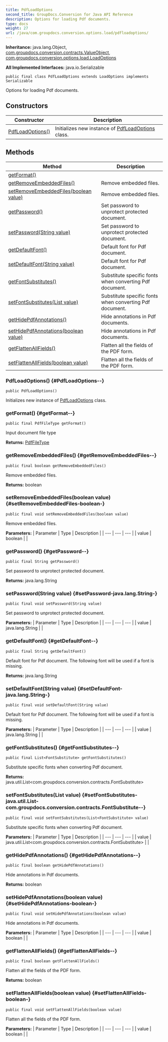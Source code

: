 ```yaml
---
title: PdfLoadOptions
second_title: GroupDocs.Conversion for Java API Reference
description: Options for loading Pdf documents.
type: docs
weight: 27
url: /java/com.groupdocs.conversion.options.load/pdfloadoptions/
---
```

**Inheritance:**
java.lang.Object, [com.groupdocs.conversion.contracts.ValueObject](../../com.groupdocs.conversion.contracts/valueobject), [com.groupdocs.conversion.options.load.LoadOptions](../../com.groupdocs.conversion.options.load/loadoptions)

**All Implemented Interfaces:**
java.io.Serializable
```
public final class PdfLoadOptions extends LoadOptions implements Serializable
```

Options for loading Pdf documents.
## Constructors

| Constructor | Description |
| --- | --- |
| [PdfLoadOptions()](#PdfLoadOptions--) | Initializes new instance of [PdfLoadOptions](../../com.groupdocs.conversion.options.load/pdfloadoptions) class. |
## Methods

| Method | Description |
| --- | --- |
| [getFormat()](#getFormat--) |  |
| [getRemoveEmbeddedFiles()](#getRemoveEmbeddedFiles--) | Remove embedded files. |
| [setRemoveEmbeddedFiles(boolean value)](#setRemoveEmbeddedFiles-boolean-) | Remove embedded files. |
| [getPassword()](#getPassword--) | Set password to unprotect protected document. |
| [setPassword(String value)](#setPassword-java.lang.String-) | Set password to unprotect protected document. |
| [getDefaultFont()](#getDefaultFont--) | Default font for Pdf document. |
| [setDefaultFont(String value)](#setDefaultFont-java.lang.String-) | Default font for Pdf document. |
| [getFontSubstitutes()](#getFontSubstitutes--) | Substitute specific fonts when converting Pdf document. |
| [setFontSubstitutes(List<FontSubstitute> value)](#setFontSubstitutes-java.util.List-com.groupdocs.conversion.contracts.FontSubstitute--) | Substitute specific fonts when converting Pdf document. |
| [getHidePdfAnnotations()](#getHidePdfAnnotations--) | Hide annotations in Pdf documents. |
| [setHidePdfAnnotations(boolean value)](#setHidePdfAnnotations-boolean-) | Hide annotations in Pdf documents. |
| [getFlattenAllFields()](#getFlattenAllFields--) | Flatten all the fields of the PDF form. |
| [setFlattenAllFields(boolean value)](#setFlattenAllFields-boolean-) | Flatten all the fields of the PDF form. |
### PdfLoadOptions() {#PdfLoadOptions--}
```
public PdfLoadOptions()
```


Initializes new instance of [PdfLoadOptions](../../com.groupdocs.conversion.options.load/pdfloadoptions) class.

### getFormat() {#getFormat--}
```
public final PdfFileType getFormat()
```


Input document file type

**Returns:**
[PdfFileType](../../com.groupdocs.conversion.filetypes/pdffiletype)
### getRemoveEmbeddedFiles() {#getRemoveEmbeddedFiles--}
```
public final boolean getRemoveEmbeddedFiles()
```


Remove embedded files.

**Returns:**
boolean
### setRemoveEmbeddedFiles(boolean value) {#setRemoveEmbeddedFiles-boolean-}
```
public final void setRemoveEmbeddedFiles(boolean value)
```


Remove embedded files.

**Parameters:**
| Parameter | Type | Description |
| --- | --- | --- |
| value | boolean |  |

### getPassword() {#getPassword--}
```
public final String getPassword()
```


Set password to unprotect protected document.

**Returns:**
java.lang.String
### setPassword(String value) {#setPassword-java.lang.String-}
```
public final void setPassword(String value)
```


Set password to unprotect protected document.

**Parameters:**
| Parameter | Type | Description |
| --- | --- | --- |
| value | java.lang.String |  |

### getDefaultFont() {#getDefaultFont--}
```
public final String getDefaultFont()
```


Default font for Pdf document. The following font will be used if a font is missing.

**Returns:**
java.lang.String
### setDefaultFont(String value) {#setDefaultFont-java.lang.String-}
```
public final void setDefaultFont(String value)
```


Default font for Pdf document. The following font will be used if a font is missing.

**Parameters:**
| Parameter | Type | Description |
| --- | --- | --- |
| value | java.lang.String |  |

### getFontSubstitutes() {#getFontSubstitutes--}
```
public final List<FontSubstitute> getFontSubstitutes()
```


Substitute specific fonts when converting Pdf document.

**Returns:**
java.util.List<com.groupdocs.conversion.contracts.FontSubstitute>
### setFontSubstitutes(List<FontSubstitute> value) {#setFontSubstitutes-java.util.List-com.groupdocs.conversion.contracts.FontSubstitute--}
```
public final void setFontSubstitutes(List<FontSubstitute> value)
```


Substitute specific fonts when converting Pdf document.

**Parameters:**
| Parameter | Type | Description |
| --- | --- | --- |
| value | java.util.List<com.groupdocs.conversion.contracts.FontSubstitute> |  |

### getHidePdfAnnotations() {#getHidePdfAnnotations--}
```
public final boolean getHidePdfAnnotations()
```


Hide annotations in Pdf documents.

**Returns:**
boolean
### setHidePdfAnnotations(boolean value) {#setHidePdfAnnotations-boolean-}
```
public final void setHidePdfAnnotations(boolean value)
```


Hide annotations in Pdf documents.

**Parameters:**
| Parameter | Type | Description |
| --- | --- | --- |
| value | boolean |  |

### getFlattenAllFields() {#getFlattenAllFields--}
```
public final boolean getFlattenAllFields()
```


Flatten all the fields of the PDF form.

**Returns:**
boolean
### setFlattenAllFields(boolean value) {#setFlattenAllFields-boolean-}
```
public final void setFlattenAllFields(boolean value)
```


Flatten all the fields of the PDF form.

**Parameters:**
| Parameter | Type | Description |
| --- | --- | --- |
| value | boolean |  |

